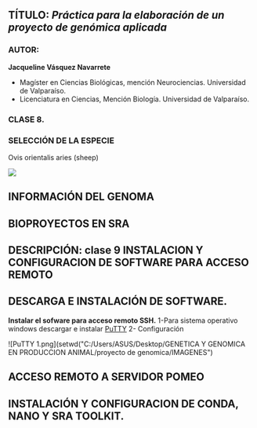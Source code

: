 ## TÍTULO: *Práctica para la elaboración de un proyecto de genómica aplicada*

### AUTOR:  
**Jacqueline Vásquez Navarrete**
- Magíster en Ciencias Biológicas, mención Neurociencias. Universidad de Valparaíso.  
- Licenciatura en Ciencias, Mención Biología. Universidad de Valparaíso.  

### **CLASE 8.**

### SELECCIÓN DE LA ESPECIE
Ovis orientalis aries (sheep)

![](https://es.wikipedia.org/wiki/Ovis_orientalis_aries#/media/Archivo:Flock_of_sheep.jpg)



## INFORMACIÓN DEL GENOMA 



## BIOPROYECTOS EN SRA

## DESCRIPCIÓN: clase 9 INSTALACION Y CONFIGURACION DE SOFTWARE PARA ACCESO REMOTO

## DESCARGA E INSTALACIÓN DE SOFTWARE.

 **Instalar el sofware para acceso remoto SSH.** 
1-Para sistema operativo windows descargar e instalar [PuTTY](https://www.putty.org/)
2- Configuración 

![PuTTY 1.png](setwd("C:/Users/ASUS/Desktop/GENETICA Y GENOMICA EN PRODUCCION ANIMAL/proyecto de genomica/IMAGENES")


## ACCESO REMOTO A SERVIDOR POMEO

## INSTALACIÓN Y CONFIGURACION DE CONDA, NANO Y SRA TOOLKIT.

